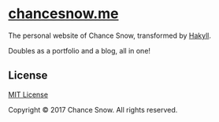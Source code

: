 # [chancesnow.me](http://chancesnow.me)

The personal website of Chance Snow, transformed by [Hakyll](https://jaspervdj.be/hakyll/).

Doubles as a portfolio and a blog, all in one!

## License

[MIT License](http://opensource.org/licenses/MIT)

Copyright &copy; 2017 Chance Snow. All rights reserved.
